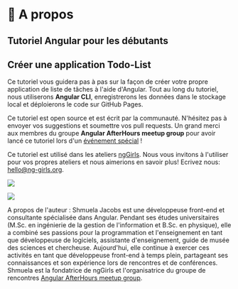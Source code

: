 # 👀 A propos

## Tutoriel Angular pour les débutants

## Créer une application Todo-List

Ce tutoriel vous guidera pas à pas sur la façon de créer votre propre application de liste de tâches à l'aide d'Angular. Tout au long du tutoriel, nous utiliserons **Angular CLI**, enregistrerons les données dans le stockage local et déploierons le code sur GitHub Pages.

Ce tutoriel est open source et est écrit par la communauté. N'hésitez pas à envoyer vos suggestions et soumettre vos pull requests. Un grand merci aux membres du groupe **Angular AfterHours meetup group** pour avoir lancé ce tutoriel lors d'un [événement spécial](http://www.meetup.com/Angular-AfterHours/events/235151422/) !

Ce tutoriel est utilisé dans les ateliers [ngGirls](http://ng-girls.org). Nous vous invitons à l'utiliser pour vos propres ateliers et nous aimerions en savoir plus! Ecrivez nous: [hello@ng-girls.org](mailto:hello@ng-girls.org).

![](<../assets/ngGirls banner transparent.png>)

![](<../.gitbook/assets/slogen (2).png>)

A propos de l'auteur : Shmuela Jacobs est une développeuse front-end et consultante spécialisée dans Angular. Pendant ses études universitaires (M.Sc. en ingénierie de la gestion de l'information et B.Sc. en physique), elle a combiné ses passions pour la programmation et l'enseignement en tant que développeuse de logiciels, assistante d'enseignement, guide de musée des sciences et chercheuse. Aujourd'hui, elle continue à exercer ces activités en tant que développeuse front-end à temps plein, partageant ses connaissances et son expérience lors de rencontres et de conférences. Shmuela est la fondatrice de ngGirls et l'organisatrice du groupe de rencontres [Angular AfterHours meetup group](https://www.meetup.com/Angular-AfterHours/).
